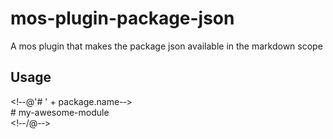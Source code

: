 # mos-plugin-package-json

A mos plugin that makes the package json available in the markdown scope


## Usage

<!&dash;-@'# ' + package.name-&dash;>
<br>
\# my-awesome-module
<br>
<!&dash;-/@-&dash;>
